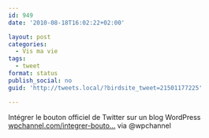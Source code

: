 ```yaml
---
id: 949
date: '2010-08-18T16:02:22+02:00'

layout: post
categories:
  - Vis ma vie
tags:
  - tweet
format: status
publish_social: no
guid: 'http://tweets.local/?birdsite_tweet=21501177225'

---
```


Intégrer le bouton officiel de Twitter sur un blog WordPress [wpchannel.com/integrer-bouto…](http://wpchannel.com/integrer-bouton-officiel-twitter-blog-wordpress/) via @wpchannel